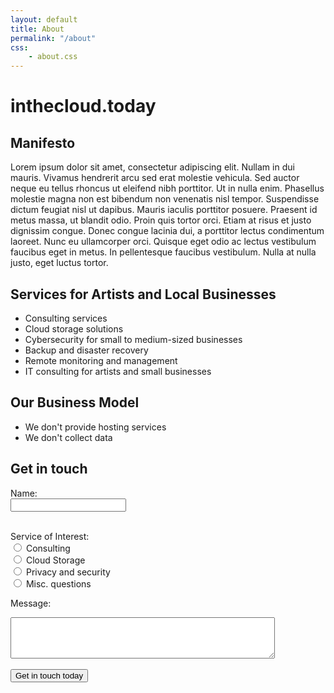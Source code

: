 ```yaml
---
layout: default
title: About
permalink: "/about"
css:
    - about.css
---
```


<div class="about-container">
<div markdown="1">

# inthecloud.today

## Manifesto

Lorem ipsum dolor sit amet, consectetur adipiscing elit. Nullam in dui mauris. Vivamus hendrerit arcu sed erat molestie vehicula. Sed auctor neque eu tellus rhoncus ut eleifend nibh porttitor. Ut in nulla enim. Phasellus molestie magna non est bibendum non venenatis nisl tempor. Suspendisse dictum feugiat nisl ut dapibus. Mauris iaculis porttitor posuere. Praesent id metus massa, ut blandit odio. Proin quis tortor orci. Etiam at risus et justo dignissim congue. Donec congue lacinia dui, a porttitor lectus condimentum laoreet. Nunc eu ullamcorper orci. Quisque eget odio ac lectus vestibulum faucibus eget in metus. In pellentesque faucibus vestibulum. Nulla at nulla justo, eget luctus tortor.

## Services for Artists and Local Businesses

- Consulting services
- Cloud storage solutions
- Cybersecurity for small to medium-sized businesses
- Backup and disaster recovery
- Remote monitoring and management
- IT consulting for artists and small businesses

## Our Business Model

- We don't provide hosting services
- We don't collect data

## Get in touch

<form action="mailto:help@inthecloud.today?subject=inthecloud.today%20contact%20form" method="post" enctype="text/plain">
  <label for="name">Name:</label><br>
  <input type="text" id="name" name="name" required><br><br>

  <label>Service of Interest:</label>
  <br>
  <input type="radio" id="consulting" name="service" value="Consulting" multiple required>
  <label for="consulting">Consulting</label><br>
  <input type="radio" id="cloud" name="service" value="Cloud Storage">
  <label for="cloud">Cloud Storage</label><br>
  <input type="radio" id="security" name="service" value="Cybersecurity">
  <label for="security">Privacy and security</label><br>
  <input type="radio" id="misc" name="service" value="Misc">
  <label for="misc">Misc. questions</label>
  <br>

  <label for="message">Message:</label><br>
  <textarea id="message" name="message" rows="4" cols="50" required></textarea><br><br>

  <input type="submit" value="Get in touch today" class="cta-button">
</form>

</div>
